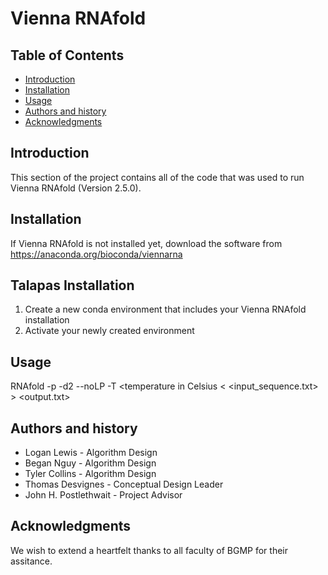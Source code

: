Vienna RNAfold 
=================================================


Table of Contents
-----------------


* [Introduction](#introduction)
* [Installation](#installation)
* [Usage](#usage)
* [Authors and history](#authors-and-history)
* [Acknowledgments](#acknowledgments)


Introduction
------------
This section of the project contains all of the code that was used to run Vienna RNAfold (Version 2.5.0).

Installation
------------
If Vienna RNAfold is not installed yet, download the software from https://anaconda.org/bioconda/viennarna

Talapas Installation
------------
1) Create a new conda environment that includes your Vienna RNAfold installation
2) Activate your newly created environment

Usage
-----
RNAfold -p -d2 --noLP -T <temperature in Celsius < <input_sequence.txt> > <output.txt>

Authors and history
---------------------------

* Logan Lewis - Algorithm Design
* Began Nguy - Algorithm Design
* Tyler Collins - Algorithm Design
* Thomas Desvignes - Conceptual Design Leader
* John H. Postlethwait - Project Advisor

Acknowledgments
---------------

We wish to extend a heartfelt thanks to all faculty of BGMP for their assitance. 
